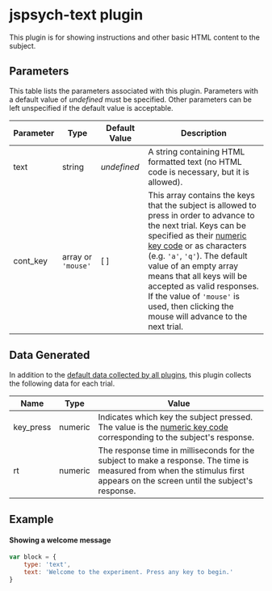 # jspsych-text plugin

This plugin is for showing instructions and other basic HTML content to the subject.

## Parameters

This table lists the parameters associated with this plugin. Parameters with a default value of *undefined* must be specified. Other parameters can be left unspecified if the default value is acceptable.

Parameter | Type | Default Value | Description
----------|------|---------------|------------
text | string | *undefined* | A string containing HTML formatted text (no HTML code is necessary, but it is allowed).
cont_key | array or `'mouse'` | [ ] | This array contains the keys that the subject is allowed to press in order to advance to the next trial. Keys can be specified as their [numeric key code](http://www.cambiaresearch.com/articles/15/javascript-char-codes-key-codes) or as characters (e.g. `'a'`, `'q'`). The default value of an empty array means that all keys will be accepted as valid responses. If the value of `'mouse'` is used, then clicking the mouse will advance to the next trial.

## Data Generated

In addition to the [default data collected by all plugins](overview#datacollectedbyplugins), this plugin collects the following data for each trial.

Name | Type | Value
-----|------|------
key_press | numeric | Indicates which key the subject pressed. The value is the [numeric key code](http://www.cambiaresearch.com/articles/15/javascript-char-codes-key-codes) corresponding to the subject's response.
rt | numeric | The response time in milliseconds for the subject to make a response. The time is measured from when the stimulus first appears on the screen until the subject's response.

## Example

#### Showing a welcome message

```javascript
var block = {
	type: 'text',
	text: 'Welcome to the experiment. Press any key to begin.'
}
```
